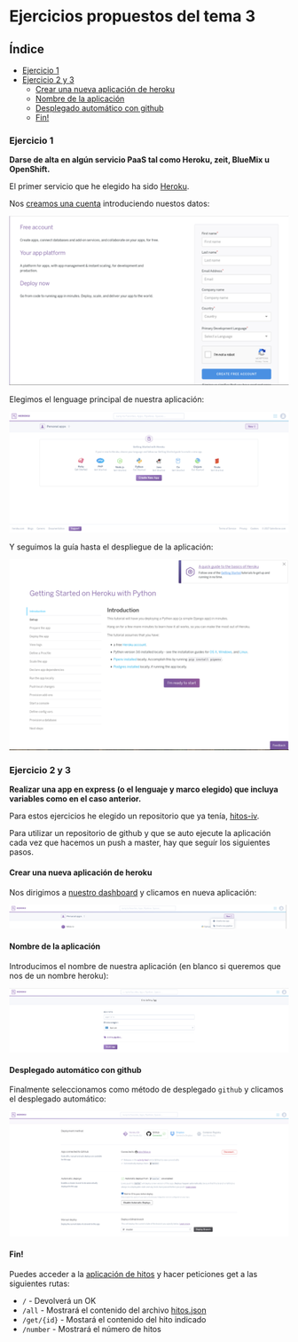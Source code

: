 # Ejercicios propuestos del tema 3

## Índice
<!-- TOC depthFrom:3 depthTo:9 withLinks:1 updateOnSave:1 orderedList:0 -->

- [Ejercicio 1](#ejercicio-1)
- [Ejercicio 2 y 3](#ejercicio-2-y-3)
	- [Crear una nueva aplicación de heroku](#crear-una-nueva-aplicación-de-heroku)
	- [Nombre de la aplicación](#nombre-de-la-aplicación)
	- [Desplegado automático con github](#desplegado-automático-con-github)
	- [Fin!](#fin)

<!-- /TOC -->

### Ejercicio 1
**Darse de alta en algún servicio PaaS tal como Heroku, zeit, BlueMix u OpenShift.**

El primer servicio que he elegido ha sido [Heroku](https://www.heroku.com/).

Nos [creamos una cuenta](https://signup.heroku.com/) introduciendo nuestos datos:

![Singup](./img/t3-ej1-singup.png)

Elegimos el lenguage principal de nuestra aplicación:

![Select app](./img/t3-ej1-select_app.png)

Y seguimos la guía hasta el despliegue de la aplicación:

![Steps](./img/t3-ej1-steps.png)

### Ejercicio 2 y 3
**Realizar una app en express (o el lenguaje y marco elegido) que incluya variables como en el caso anterior.**

Para estos ejercicios he elegido un repositorio que ya tenía, [hitos-iv](https://github.com/lulivi/hitos-iv).

Para utilizar un repositorio de github y que se auto ejecute la aplicación cada vez que hacemos un push a master, hay que seguír los siguientes pasos.

#### Crear una nueva aplicación de heroku

Nos dirigimos a [nuestro dashboard](https://dashboard.heroku.com/apps) y clicamos en nueva aplicación:

![Nueva Aplicación](./img/t3-ej2-new_app.png)

#### Nombre de la aplicación

Introducimos el nombre de nuestra aplicación (en blanco si queremos que nos de un nombre heroku):

![Nombre](./img/t3-ej2-app_name.png)

#### Desplegado automático con github

Finalmente seleccionamos como método de desplegado `github` y clicamos el desplegado automático:

![Desplegado automático](./img/t3-ej2-auto_deploy.png)


#### Fin!

Puedes acceder a la [aplicación de hitos](https://hitos-iv.herokuapp.com/) y hacer peticiones get a las siguientes rutas:

- `/` - Devolverá un OK
- `/all` - Mostrará el contenido del archivo [hitos.json](https://github.com/lulivi/hitos-iv/blob/master/data/hitos.json)
- `/get/{id}` - Mostará el contenido del hito indicado
- `/number` - Mostrará el número de hitos
